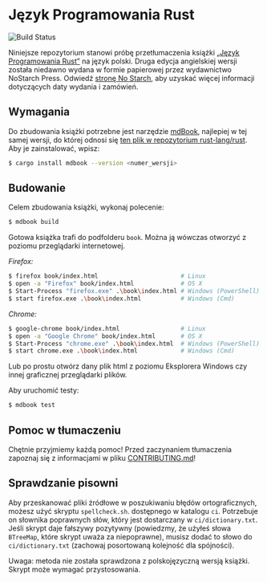 # Język Programowania Rust

![Build Status](https://github.com/beling/book-pl/workflows/CI/badge.svg)

Niniejsze repozytorium stanowi próbę przetłumaczenia książki
[„Język Programowania Rust”][rust-book] na język polski. Druga edycja
angielskiej wersji została niedawno wydana w formie papierowej przez wydawnictwo
NoStarch Press. Odwiedź [stronę No Starch][nostarch], aby uzyskać więcej
informacji dotyczących daty wydania i zamówień.

[rust-book]: https://github.com/rust-lang/book
[nostarch]: https://nostarch.com/rust-programming-language-2nd-edition

## Wymagania

Do zbudowania książki potrzebne jest narzędzie [mdBook], najlepiej w tej samej
wersji, do której odnosi się
[ten plik w repozytorium rust-lang/rust][rust-mdbook].
Aby je zainstalować, wpisz:

[mdBook]: https://github.com/rust-lang-nursery/mdBook
[rust-mdbook]: https://github.com/rust-lang/rust/blob/master/src/tools/rustbook/Cargo.toml

```bash
$ cargo install mdbook --version <numer_wersji>
```

## Budowanie

Celem zbudowania książki, wykonaj polecenie:

```bash
$ mdbook build
```

Gotowa książka trafi do podfolderu `book`. Można ją wówczas otworzyć z poziomu
przeglądarki internetowej.

_Firefox:_
```bash
$ firefox book/index.html                       # Linux
$ open -a "Firefox" book/index.html             # OS X
$ Start-Process "firefox.exe" .\book\index.html # Windows (PowerShell)
$ start firefox.exe .\book\index.html           # Windows (Cmd)
```

_Chrome:_
```bash
$ google-chrome book/index.html                 # Linux
$ open -a "Google Chrome" book/index.html       # OS X
$ Start-Process "chrome.exe" .\book\index.html  # Windows (PowerShell)
$ start chrome.exe .\book\index.html            # Windows (Cmd)
```

Lub po prostu otwórz dany plik html z poziomu Eksplorera Windows czy innej
graficznej przeglądarki plików.

Aby uruchomić testy:

```bash
$ mdbook test
```

## Pomoc w tłumaczeniu
Chętnie przyjmiemy każdą pomoc! Przed zaczynaniem tłumaczenia zapoznaj się z
informacjami w pliku [CONTRIBUTING.md](./CONTRIBUTING.md)!

## Sprawdzanie pisowni
Aby przeskanować pliki źródłowe w poszukiwaniu błędów ortograficznych, możesz użyć skryptu `spellcheck.sh`.
dostępnego w katalogu `ci`. Potrzebuje on słownika poprawnych słów,
który jest dostarczany w `ci/dictionary.txt`. Jeśli skrypt daje fałszywy
pozytywny (powiedzmy, że użyłeś słowa `BTreeMap`, które skrypt uważa za niepoprawne),
musisz dodać to słowo do `ci/dictionary.txt` (zachowaj posortowaną kolejność dla
spójności).

Uwaga: metoda nie została sprawdzona z polskojęzyczną wersją książki. Skrypt może wymagać przystosowania.


<!-- dalej jest treść oryginalnego by pozwolić git-owemu merge ją automatycznie aktualizować:

# The Rust Programming Language

![Build Status](https://github.com/rust-lang/book/workflows/CI/badge.svg)

This repository contains the source of "The Rust Programming Language" book.

[The book is available in dead-tree form from No Starch Press][nostarch].

[nostarch]: https://nostarch.com/rust-programming-language-2nd-edition

You can also read the book for free online. Please see the book as shipped with
the latest [stable], [beta], or [nightly] Rust releases. Be aware that issues
in those versions may have been fixed in this repository already, as those
releases are updated less frequently.

[stable]: https://doc.rust-lang.org/stable/book/
[beta]: https://doc.rust-lang.org/beta/book/
[nightly]: https://doc.rust-lang.org/nightly/book/

See the [releases] to download just the code of all the code listings that appear in the book.

[releases]: https://github.com/rust-lang/book/releases

## Requirements

Building the book requires [mdBook], ideally the same version that
rust-lang/rust uses in [this file][rust-mdbook]. To get it:

[mdBook]: https://github.com/rust-lang-nursery/mdBook
[rust-mdbook]: https://github.com/rust-lang/rust/blob/master/src/tools/rustbook/Cargo.toml

```bash
$ cargo install mdbook --version <version_num>
```

## Building

To build the book, type:

```bash
$ mdbook build
```

The output will be in the `book` subdirectory. To check it out, open it in
your web browser.

_Firefox:_
```bash
$ firefox book/index.html                       # Linux
$ open -a "Firefox" book/index.html             # OS X
$ Start-Process "firefox.exe" .\book\index.html # Windows (PowerShell)
$ start firefox.exe .\book\index.html           # Windows (Cmd)
```

_Chrome:_
```bash
$ google-chrome book/index.html                 # Linux
$ open -a "Google Chrome" book/index.html       # OS X
$ Start-Process "chrome.exe" .\book\index.html  # Windows (PowerShell)
$ start chrome.exe .\book\index.html            # Windows (Cmd)
```

To run the tests:

```bash
$ mdbook test
```

## Contributing

We'd love your help! Please see [CONTRIBUTING.md][contrib] to learn about the
kinds of contributions we're looking for.

[contrib]: https://github.com/rust-lang/book/blob/main/CONTRIBUTING.md

Because the book is [printed][nostarch], and because we want
to keep the online version of the book close to the print version when
possible, it may take longer than you're used to for us to address your issue
or pull request.

So far, we've been doing a larger revision to coincide with [Rust
Editions](https://doc.rust-lang.org/edition-guide/). Between those larger
revisions, we will only be correcting errors. If your issue or pull request
isn't strictly fixing an error, it might sit until the next time that we're
working on a large revision: expect on the order of months or years. Thank you
for your patience!

### Translations

We'd love help translating the book! See the [Translations] label to join in
efforts that are currently in progress. Open a new issue to start working on
a new language! We're waiting on [mdbook support] for multiple languages
before we merge any in, but feel free to start!

[Translations]: https://github.com/rust-lang/book/issues?q=is%3Aopen+is%3Aissue+label%3ATranslations
[mdbook support]: https://github.com/rust-lang-nursery/mdBook/issues/5

## Spellchecking

To scan source files for spelling errors, you can use the `spellcheck.sh`
script available in the `ci` directory. It needs a dictionary of valid words,
which is provided in `ci/dictionary.txt`. If the script produces a false
positive (say, you used word `BTreeMap` which the script considers invalid),
you need to add this word to `ci/dictionary.txt` (keep the sorted order for
consistency).

 -->
